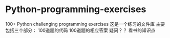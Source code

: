 # Python-programming-exercises
100+ Python challenging programming exercises
这是一个练习的文件库
主要包括三个部分：
100道题的代码
100道题的相应答案
疑问？？
看书的知识点
